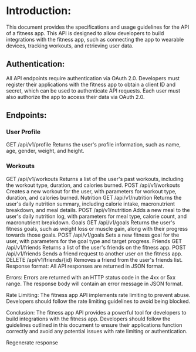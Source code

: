 # Introduction:
This document provides the specifications and usage guidelines for the API of a fitness app. This API is designed to allow developers to build integrations with the fitness app, such as connecting the app to wearable devices, tracking workouts, and retrieving user data.

## Authentication:
All API endpoints require authentication via OAuth 2.0. Developers must register their applications with the fitness app to obtain a client ID and secret, which can be used to authenticate API requests. Each user must also authorize the app to access their data via OAuth 2.0.

## Endpoints:

### User Profile
GET /api/v1/profile
Returns the user's profile information, such as name, age, gender, weight, and height.
### Workouts
GET /api/v1/workouts
Returns a list of the user's past workouts, including the workout type, duration, and calories burned.
POST /api/v1/workouts
Creates a new workout for the user, with parameters for workout type, duration, and calories burned.
Nutrition
GET /api/v1/nutrition
Returns the user's daily nutrition summary, including calorie intake, macronutrient breakdown, and meal details.
POST /api/v1/nutrition
Adds a new meal to the user's daily nutrition log, with parameters for meal type, calorie count, and macronutrient breakdown.
Goals
GET /api/v1/goals
Returns the user's fitness goals, such as weight loss or muscle gain, along with their progress towards those goals.
POST /api/v1/goals
Sets a new fitness goal for the user, with parameters for the goal type and target progress.
Friends
GET /api/v1/friends
Returns a list of the user's friends on the fitness app.
POST /api/v1/friends
Sends a friend request to another user on the fitness app.
DELETE /api/v1/friends/{id}
Removes a friend from the user's friends list.
Response format:
All API responses are returned in JSON format.

Errors:
Errors are returned with an HTTP status code in the 4xx or 5xx range. The response body will contain an error message in JSON format.

Rate Limiting:
The fitness app API implements rate limiting to prevent abuse. Developers should follow the rate limiting guidelines to avoid being blocked.

Conclusion:
The fitness app API provides a powerful tool for developers to build integrations with the fitness app. Developers should follow the guidelines outlined in this document to ensure their applications function correctly and avoid any potential issues with rate limiting or authentication.





Regenerate response
